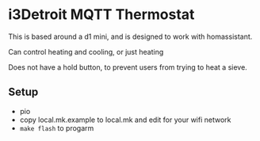 # i3Detroit MQTT Thermostat

This is based around a d1 mini, and is designed to work with homassistant.

Can control heating and cooling, or just heating

Does not have a hold button, to prevent users from trying to heat a sieve.

## Setup
* pio
* copy local.mk.example to local.mk and edit for your wifi network
* `make flash` to progarm
